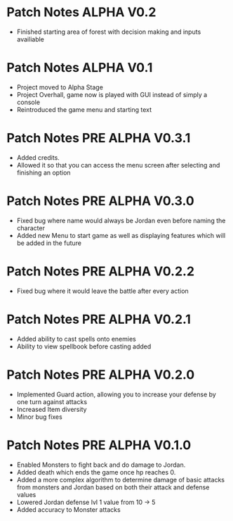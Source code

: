 # Patch Notes ALPHA V0.2
- Finished starting area of forest with decision making and inputs availiable

# Patch Notes ALPHA V0.1
- Project moved to Alpha Stage
- Project Overhall, game now is played with GUI instead of simply a console
- Reintroduced the game menu and starting text

# Patch Notes PRE ALPHA V0.3.1
- Added credits.
- Allowed it so that you can access the menu screen after selecting and finishing an option

# Patch Notes PRE ALPHA V0.3.0
- Fixed bug where name would always be Jordan even before naming the character
- Added new Menu to start game as well as displaying features which will be added in the future

# Patch Notes PRE ALPHA V0.2.2
- Fixed bug where it would leave the battle after every action

# Patch Notes PRE ALPHA V0.2.1
- Added ability to cast spells onto enemies
- Ability to view spellbook before casting added

# Patch Notes PRE ALPHA V0.2.0
- Implemented Guard action, allowing you to increase your defense by one turn against attacks
- Increased Item diversity
- Minor bug fixes

# Patch Notes PRE ALPHA V0.1.0
- Enabled Monsters to fight back and do damage to Jordan.
- Added death which ends the game once hp reaches 0.
- Added a more complex algorithm to determine damage of basic attacks from monsters and Jordan based on both their attack and defense values
- Lowered Jordan defense lvl 1 value from 10 -> 5
- Added accuracy to Monster attacks

